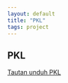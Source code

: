 ```yaml
---
layout: default
title: "PKL"
tags: project
---
```


## PKL

[Tautan unduh PKL](https://www.dropbox.com/sh/5cmkeygu2vrfgpm/AADWP2lJGLvmePvgPOwxfXVga?dl=0)
